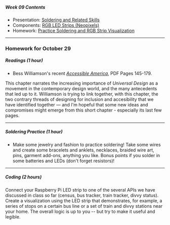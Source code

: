 ##### Week 09 Contents
- Presentation: [Soldering and Related Skills](readme.md)
- Components: [RGB LED Strips (Neopixels)](circuits.md)
- Homework: [Practice Soldering and RGB Strip Visualization](homework.md)

-----

### Homework for October 29

##### Readings (1 hour)

- Bess Williamson's recent [*Accessible America*](https://drive.google.com/drive/folders/1lRB-g2c6-mOYRbo-Usb9As9pjDypJPDH), PDF Pages 145-179.

This chapter narrates the increasing importance of *Universal Design* as a movement in the contemporary design world, and the many antecedents that led up to it. Williamson is trying to link together, with this chapter, the two contrary threads of designing for inclusion and accesibility that we have identified together — and I'm hopeful that some new ideas and compromises might emerge from this short chapter - especially its last few pages. 

-----

##### Soldering Practice (1 hour)

- Make some jewelry and fashion to practice soldering! Take some wires and create some bracelets and anklets, necklaces, braided wire art, pins, garment add-ons, anything you like. Bonus points if you solder in some batteries and LEDs (don't forget resistors)! 

-----

##### Coding (2 hours)

Connect your Raspberry Pi LED strip to one of the several APIs we have discussed in class so far (census, bus tracker, train tracker, divvy status). Create a visualization using the LED strip that demonstrates, for example, a series of stops on a certain bus line or a set of train and divvy stations near your home. The overall logic is up to you -- but try to make it useful and legible.







